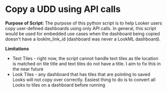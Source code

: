 # Copy a UDD using API calls
**Purpose of Script:** The purpose of this python script is to help Looker users copy user-defined dashboards using only API calls. In general, this script would be used for embedded use cases when the dashboard being copied doesn't have a looklm_link_id (dashboard was never a LookML dashboard). 

**Limitations**
- Text Tiles - right now, the script cannot handle text tiles as tile location is matched on tile title and text tiles do not have a title. I aim to fix this in the near future
- Look Tiles - any dashboard that has tiles that are pointing to saved Looks will not copy over correctly. Easiest thing to do is to convert all Looks to tiles on a dashboard before running
